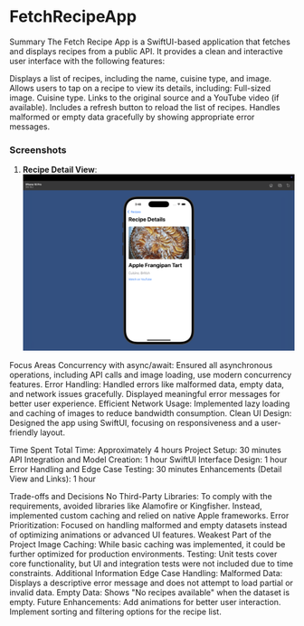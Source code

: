# FetchRecipeApp
Summary
The Fetch Recipe App is a SwiftUI-based application that fetches and displays recipes from a public API. It provides a clean and interactive user interface with the following features:

Displays a list of recipes, including the name, cuisine type, and image.
Allows users to tap on a recipe to view its details, including:
Full-sized image.
Cuisine type.
Links to the original source and a YouTube video (if available).
Includes a refresh button to reload the list of recipes.
Handles malformed or empty data gracefully by showing appropriate error messages.

### Screenshots

1. **Recipe Detail View**:
   ![Recipe Details View](https://github.com/gantab665/FetchRecipeApp/blob/main/Screenshot2.png)


Focus Areas
Concurrency with async/await:
Ensured all asynchronous operations, including API calls and image loading, use modern concurrency features.
Error Handling:
Handled errors like malformed data, empty data, and network issues gracefully.
Displayed meaningful error messages for better user experience.
Efficient Network Usage:
Implemented lazy loading and caching of images to reduce bandwidth consumption.
Clean UI Design:
Designed the app using SwiftUI, focusing on responsiveness and a user-friendly layout.

Time Spent
Total Time: Approximately 4 hours
Project Setup: 30 minutes
API Integration and Model Creation: 1 hour
SwiftUI Interface Design: 1 hour
Error Handling and Edge Case Testing: 30 minutes
Enhancements (Detail View and Links): 1 hour

Trade-offs and Decisions
No Third-Party Libraries:
To comply with the requirements, avoided libraries like Alamofire or Kingfisher.
Instead, implemented custom caching and relied on native Apple frameworks.
Error Prioritization:
Focused on handling malformed and empty datasets instead of optimizing animations or advanced UI features.
Weakest Part of the Project
Image Caching:
While basic caching was implemented, it could be further optimized for production environments.
Testing:
Unit tests cover core functionality, but UI and integration tests were not included due to time constraints.
Additional Information
Edge Case Handling:
Malformed Data: Displays a descriptive error message and does not attempt to load partial or invalid data.
Empty Data: Shows "No recipes available" when the dataset is empty.
Future Enhancements:
Add animations for better user interaction.
Implement sorting and filtering options for the recipe list.

